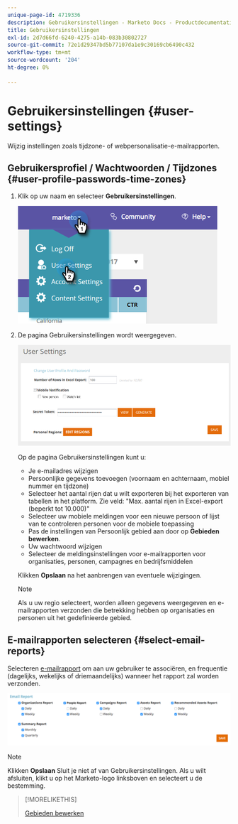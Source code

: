 ```yaml
---
unique-page-id: 4719336
description: Gebruikersinstellingen - Marketo Docs - Productdocumentatie
title: Gebruikersinstellingen
exl-id: 2d7d66fd-6240-4275-a14b-083b30802727
source-git-commit: 72e1d29347bd5b77107da1e9c30169cb6490c432
workflow-type: tm+mt
source-wordcount: '204'
ht-degree: 0%

---
```


# Gebruikersinstellingen {#user-settings}

Wijzig instellingen zoals tijdzone- of webpersonalisatie-e-mailrapporten.

## Gebruikersprofiel / Wachtwoorden / Tijdzones {#user-profile-passwords-time-zones}

1. Klik op uw naam en selecteer **Gebruikersinstellingen**.

   ![](assets/one.png)

1. De pagina Gebruikersinstellingen wordt weergegeven.

   ![](assets/two.png)

   Op de pagina Gebruikersinstellingen kunt u:

   * Je e-mailadres wijzigen
   * Persoonlijke gegevens toevoegen (voornaam en achternaam, mobiel nummer en tijdzone)
   * Selecteer het aantal rijen dat u wilt exporteren bij het exporteren van tabellen in het platform. Zie veld: &quot;Max. aantal rijen in Excel-export (beperkt tot 10.000)&quot;
   * Selecteer uw mobiele meldingen voor een nieuwe persoon of lijst van te controleren personen voor de mobiele toepassing
   * Pas de instellingen van Persoonlijk gebied aan door op **Gebieden bewerken**.
   * Uw wachtwoord wijzigen
   * Selecteer de meldingsinstellingen voor e-mailrapporten voor organisaties, personen, campagnes en bedrijfsmiddelen

   Klikken **Opslaan** na het aanbrengen van eventuele wijzigingen.

   >[!NOTE]
   >
   >Als u uw regio selecteert, worden alleen gegevens weergegeven en e-mailrapporten verzonden die betrekking hebben op organisaties en personen uit het gedefinieerde gebied.

## E-mailrapporten selecteren {#select-email-reports}

Selecteren [e-mailrapport](/help/marketo/product-docs/web-personalization/reporting-for-web-personalization/email-reports.md) om aan uw gebruiker te associëren, en frequentie (dagelijks, wekelijks of driemaandelijks) wanneer het rapport zal worden verzonden.

![](assets/three.png)

>[!NOTE]
>
>Klikken **Opslaan** Sluit je niet af van Gebruikersinstellingen. Als u wilt afsluiten, klikt u op het Marketo-logo linksboven en selecteert u de bestemming.

>[!MORELIKETHIS]
>
>[Gebieden bewerken](/help/marketo/product-docs/web-personalization/getting-started/edit-regions.md)
